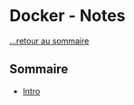 # Docker - Notes

[...retour au sommaire](../../README.md)

## Sommaire

* [Intro](./notes/intro.md)